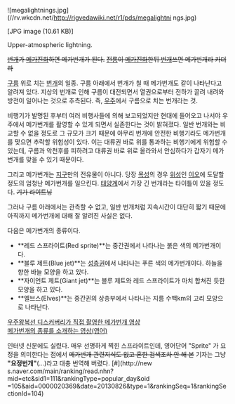 ![megalightnings.jpg](//rv.wkcdn.net/http://rigvedawiki.net/r1/pds/megalightni
ngs.jpg)

[JPG image (10.61 KB)]

Upper-atmospheric lightning.

<del>[번개](%EB%B2%88%EA%B0%9C.md)가
[메가진화](%EB%A9%94%EA%B0%80%EC%A7%84%ED%99%94.md)하면 메가번개가 된다.</del>
<del>[전룡](%EC%A0%84%EB%A3%A1.md)이
[메가진화](%EB%A9%94%EA%B0%80%EC%A7%84%ED%99%94.md)한뒤
[번개](%EB%B2%88%EA%B0%9C.md)쓰면 메가번개라 카더라</del>

[구름](%EA%B5%AC%EB%A6%84.md) 위로 치는 [번개](%EB%B2%88%EA%B0%9C.md)의 일종. 구름
아래에서 번개가 칠 때 메가번개도 같이 나타난다고 알려져 있다. 지상의 번개로 인해 구름이 대전되면서 열권으로부터 전하가 끌려 내려와 방전이
일어나는 것으로 추측된다. 즉, [우주](%EC%9A%B0%EC%A3%BC.md)에서 구름으로 치는 번개라는 것.

비행기가 발명된 후부터 여러 비행사들에 의해 보고되었지만 현대에 들어오고 나서야 우주에서 메가번개를 촬영할 수 있게 되면서 실존한다는 것이
밝혀졌다. 일반 번개와는 비교할 수 없을 정도로 그 규모가 크기 때문에 아무리 번개에 안전한 비행기라도 메가번개를 맞으면 추락할 위험성이
있다. 이는 대류권 바로 위를 통과하는 비행기에게 위험할 수 있는데, 구름과 악천후를 피하려고 대류권 바로 위로 올라와서 안심하다가 갑자기
메가번개를 맞을 수 있기 때문이다.

그리고 메가번개는 [지구](%EC%A7%80%EA%B5%AC.md)만의 전유물이 아니다. 당장
[목성](%EB%AA%A9%EC%84%B1.md)의 경우 [위성](%EC%9C%84%EC%84%B1.md)인
[이오](%EC%9D%B4%EC%98%A4.md)에 도달할 정도의 엄청난 메가번개를 일으킨다.
[태양계](%ED%83%9C%EC%96%91%EA%B3%84.md)에서 가장 긴 번개라는 타이틀이 있을 정도다. <del>기가
라이트닝</del>

그러나 구름 아래에서는 관측할 수 없고, 일반 번개처럼 지속시간이 대단히 짧기 때문에 아직까지 메가번개에 대해 잘 알려진 사실은 없다.

다음은 메가번개의 종류이다.  

  * **레드 스프라이트(Red sprite)**는 중간권에서 나타나는 붉은 색의 메가번개이다.
  * **블루 제트(Blue jet)**는 [성층권](%EC%84%B1%EC%B8%B5%EA%B6%8C.md)에서 나타나는 푸른 색의 메가번개이다. 하늘을 향한 바늘 모양을 하고 있다.
  * **자이언트 제트(Giant jet)**는 블루 제트와 레드 스프라이트가 마치 합쳐진 듯한 모양을 하고 있다.
  * **엘브스(Elves)**는 중간귄의 상층부에서 나타나는 지름 수백km의 고리 모양으로 나타난다.  

[우주왕복선 디스커버리가 직접 촬영한 메가번개 영상](http://www.youtube.com/watch?v=EwFg09gvSFA)  
[메가번개의 종류를 소개하는 영상(영어)](http://www.youtube.com/watch?v=18CohZfw2DU)

인터넷 신문에도 실렸다. 매우 선명하게 찍힌 스프라이트인데, 영어단어 "Sprite" 가 요정을 의미한다는 점에서 <del>메가번개
관련지식도 없고 흔한 검색조차 안 해 본</del> 기자는 그냥 **"요정번개"**(…)라고 대충 번역해 버렸다. [#](http://new
s.naver.com/main/ranking/read.nhn?mid=etc&sid1=111&rankingType=popular_day&oid
=105&aid=0000020369&date=20130826&type=1&rankingSeq=1&rankingSectionId=104)

